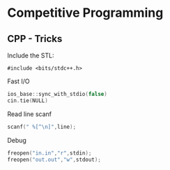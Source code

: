 # Competitive Programming
 
## CPP - Tricks
Include the STL:

 `#include <bits/stdc++.h>`

Fast I/O

 ```cpp
ios_base::sync_with_stdio(false)
cin.tie(NULL)
 ```

Read line scanf
```cpp
scanf(" %[^\n]",line);
```

Debug
```cpp
freopen("in.in","r",stdin);
freopen("out.out","w",stdout);
```